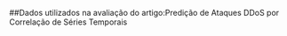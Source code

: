 ##Dados utilizados na avaliação do artigo:Predição de Ataques DDoS por Correlação de Séries Temporais
